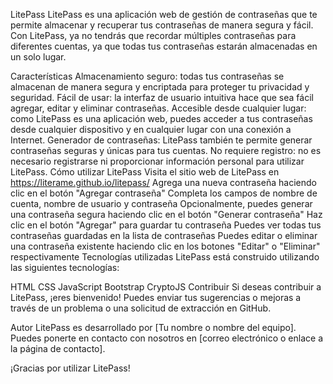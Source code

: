 LitePass
LitePass es una aplicación web de gestión de contraseñas que te permite almacenar y recuperar tus contraseñas de manera segura y fácil. Con LitePass, ya no tendrás que recordar múltiples contraseñas para diferentes cuentas, ya que todas tus contraseñas estarán almacenadas en un solo lugar.

Características
Almacenamiento seguro: todas tus contraseñas se almacenan de manera segura y encriptada para proteger tu privacidad y seguridad.
Fácil de usar: la interfaz de usuario intuitiva hace que sea fácil agregar, editar y eliminar contraseñas.
Accesible desde cualquier lugar: como LitePass es una aplicación web, puedes acceder a tus contraseñas desde cualquier dispositivo y en cualquier lugar con una conexión a Internet.
Generador de contraseñas: LitePass también te permite generar contraseñas seguras y únicas para tus cuentas.
No requiere registro: no es necesario registrarse ni proporcionar información personal para utilizar LitePass.
Cómo utilizar LitePass
Visita el sitio web de LitePass en https://literame.github.io/litepass/
Agrega una nueva contraseña haciendo clic en el botón "Agregar contraseña"
Completa los campos de nombre de cuenta, nombre de usuario y contraseña
Opcionalmente, puedes generar una contraseña segura haciendo clic en el botón "Generar contraseña"
Haz clic en el botón "Agregar" para guardar tu contraseña
Puedes ver todas tus contraseñas guardadas en la lista de contraseñas
Puedes editar o eliminar una contraseña existente haciendo clic en los botones "Editar" o "Eliminar" respectivamente
Tecnologías utilizadas
LitePass está construido utilizando las siguientes tecnologías:

HTML
CSS
JavaScript
Bootstrap
CryptoJS
Contribuir
Si deseas contribuir a LitePass, ¡eres bienvenido! Puedes enviar tus sugerencias o mejoras a través de un problema o una solicitud de extracción en GitHub.

Autor
LitePass es desarrollado por [Tu nombre o nombre del equipo]. Puedes ponerte en contacto con nosotros en [correo electrónico o enlace a la página de contacto].

¡Gracias por utilizar LitePass!





